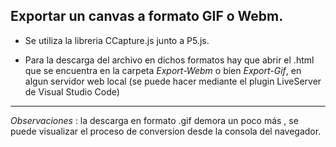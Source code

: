 ## Exportar un canvas a formato GIF o Webm.


- Se utiliza la libreria CCapture.js junto a P5.js.

- Para la descarga del archivo en dichos formatos hay que abrir el .html que se encuentra en la carpeta *Export-Webm* o bien *Export-Gif*, en algun servidor web local (se puede hacer mediante el plugin LiveServer de Visual Studio Code)

---
*Observaciones* : la descarga en formato .gif demora un poco más , se puede visualizar el proceso de conversion desde la consola del navegador.
